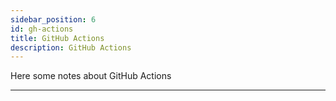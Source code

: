 ```yaml
---
sidebar_position: 6
id: gh-actions
title: GitHub Actions
description: GitHub Actions
---
```


Here some notes about GitHub Actions

---
